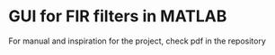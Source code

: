 # GUI for FIR filters in MATLAB

For manual and inspiration for the project, check pdf in the repository
